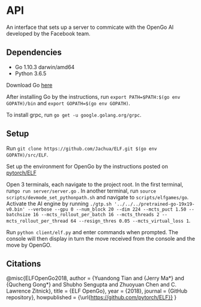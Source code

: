 # API
An interface that sets up a server to commicate with the OpenGo AI developed by the Facebook team.

## **Dependencies**

* Go 1.10.3 darwin/amd64
* Python 3.6.5

Download Go [here](https://golang.org/dl/)

After installing Go by the instructions, run ```export PATH=$PATH:$(go env GOPATH)/bin``` and ```export GOPATH=$(go env GOPATH)```.

To install grpc, run ```go get -u google.golang.org/grpc```.



## **Setup**

Run ```git clone https://github.com/Jachua/ELF.git $(go env GOPATH)/src/ELF```.

Set up the environment for OpenGo by the instructions posted on [pytorch/ELF](https://github.com/pytorch/ELF)

Open 3 terminals, each navigate to the project root. In the first terminal, run```go run server/server.go``` . In another terminal, run ```source scripts/devmode_set_pythonpath.sh``` and navigate to ```scripts/elfgames/go```. Activate the AI engine by running ```./gtp.sh '../../../pretrained-go-19x19-v0.bin' --verbose --gpu 0 --num_block 20 --dim 224 --mcts_puct 1.50 --batchsize 16 --mcts_rollout_per_batch 16 --mcts_threads 2 --mcts_rollout_per_thread 64 --resign_thres 0.05 --mcts_virtual_loss 1```. 

Run ```python client/elf.py``` and enter commands when prompted. The console will then display in turn the move received from the console and the move by OpenGO. 


## **Citations**
@misc{ELFOpenGo2018,
  author = {Yuandong Tian and {Jerry Ma*} and {Qucheng Gong*} and Shubho Sengupta and Zhuoyuan Chen and C. Lawrence Zitnick},
  title = {ELF OpenGo},
  year = {2018},
  journal = {GitHub repository},
  howpublished = {\url{https://github.com/pytorch/ELF}}
}
